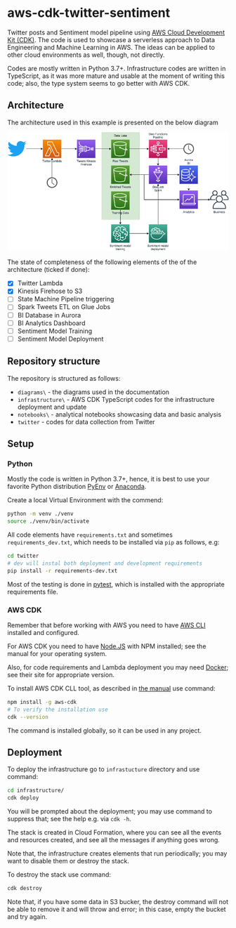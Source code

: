 # aws-cdk-twitter-sentiment

Twitter posts and Sentiment model pipeline using [AWS Cloud Development Kit (CDK)](https://aws.amazon.com/cdk/). The code is used to showcase a serverless approach to Data Engineering and Machine Learning in AWS. The ideas can be applied to other cloud environments as well, though, not directly.

Codes are mostly written in Python 3.7+. Infrastructure codes are written in TypeScript, as it was more mature and usable at the moment of writing this code; also, the type system seems to go better with AWS CDK.

## Architecture

The architecture used in this example is presented on the below diagram

![Architecture](diagrams/architecture.png)

The state of completeness of the following elements of the of the architecture (ticked if done):

- [x] Twitter Lambda
- [x] Kinesis Firehose to S3
- [ ] State Machine Pipeline triggering
- [ ] Spark Tweets ETL on Glue Jobs
- [ ] BI Database in Aurora
- [ ] BI Analytics Dashboard
- [ ] Sentiment Model Training
- [ ] Sentiment Model Deployment

## Repository structure

The repository is structured as follows:

* `diagrams\` - the diagrams used in the documentation
* `infrastructure\` - AWS CDK TypeScript codes for the infrastructure deployment and update
* `notebooks\` - analytical notebooks showcasing data and basic analysis 
* `twitter` - codes for data collection from Twitter

## Setup

### Python

Mostly the code is written in Python 3.7+, hence, it is best to use your favorite Python distribution [PyEnv](https://github.com/pyenv/pyenv) or [Anaconda](https://www.anaconda.com/products/individual).

Create a local Virtual Environment with the commend:

```bash
python -m venv ./venv
source ./venv/bin/activate
```

All code elements have `requirements.txt` and sometimes `requirements_dev.txt`, which needs to be installed via `pip` as follows, e.g:

```bash
cd twitter
# dev will instal both deployment and development requirements
pip install -r requirements-dev.txt
```

Most of the testing is done in [pytest](https://docs.pytest.org/en/stable/), which is installed with the appropriate requirements file.

### AWS CDK

Remember that before working with AWS you need to have [AWS CLI](https://aws.amazon.com/cli/) installed and configured.

For AWS CDK you need to have [Node.JS](https://nodejs.org/) with NPM installed; see the manual for your operating system.

Also, for code requirements and Lambda deployment you may need [Docker](https://www.docker.com/); see their site for appropriate version.

To install AWS CDK CLL tool, as described in [the manual](https://docs.aws.amazon.com/cdk/latest/guide/getting_started.html) use command:

```bash
npm install -g aws-cdk
# To verify the installation use
cdk --version
```

The command is installed globally, so it can be used in any project.

## Deployment

To deploy the infrastructure go to `infrastucture` directory and use command:

```bash
cd infrastructure/
cdk deploy
```

You will be prompted about the deployment; you may use command to suppress that; see the help e.g. via `cdk -h`.

The stack is created in Cloud Formation, where you can see all the events and resources created, and see all the messages if anything goes wrong.

Note that, the infrastructure creates elements that run periodically; you may want to disable them or destroy the stack. 

To destroy the stack use command:

```bash
cdk destroy
```

Note that, if you have some data in S3 bucker, the destroy command will not be able to remove it and will throw and error; in this case, empty the bucket and try again.